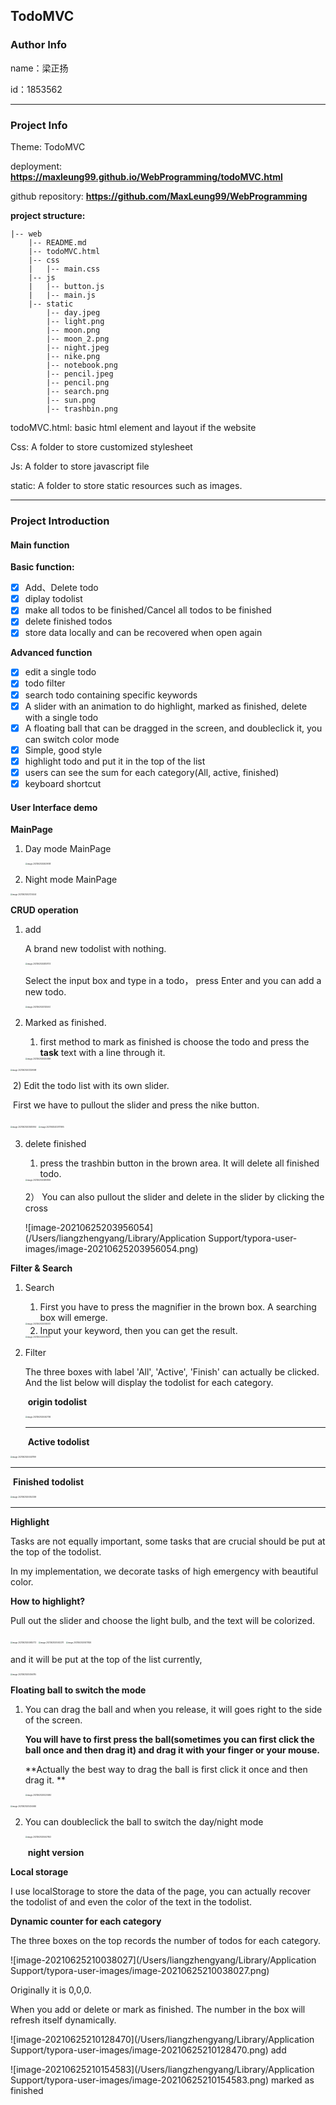 ## TodoMVC

### Author Info

name：梁正扬

id：1853562

------

### Project Info

Theme: TodoMVC

deployment: **https://maxleung99.github.io/WebProgramming/todoMVC.html**

github repository: **https://github.com/MaxLeung99/WebProgramming**

**project structure:**

```
|-- web
    |-- README.md
    |-- todoMVC.html
    |-- css
    |   |-- main.css
    |-- js
    |   |-- button.js
    |   |-- main.js
    |-- static
        |-- day.jpeg
        |-- light.png
        |-- moon.png
        |-- moon_2.png
        |-- night.jpeg
        |-- nike.png
        |-- notebook.png
        |-- pencil.jpeg
        |-- pencil.png
        |-- search.png
        |-- sun.png
        |-- trashbin.png
```

todoMVC.html: basic html element and layout if the website

Css: A folder to store customized stylesheet

Js: A folder to store javascript file

static: A folder to store static resources such as images.

------

### Project Introduction

#### Main function

**Basic function:**

- [x] Add、Delete todo
- [x] diplay todolist
- [x] make all todos to be  finished/Cancel all todos to be finished
- [x] delete finished todos
- [x] store data locally and can be recovered when open again

**Advanced function**

- [x] edit a single todo
- [x] todo filter
- [x] search todo containing specific keywords
- [x] A slider with an animation to do highlight, marked as finished, delete with a single todo
- [x] A floating ball that can be dragged in the screen, and doubleclick it, you can switch color mode
- [x] Simple, good style
- [x] highlight todo and put it in the top of the list
- [x] users can see the sum for each category(All, active, finished)
- [x] keyboard shortcut

#### User Interface demo

**MainPage**

1. Day mode MainPage

   <img src="/Users/liangzhengyang/Library/Application Support/typora-user-images/image-20210625202629518.png" alt="image-20210625202629518" style="zoom:20%;" />

2. Night mode MainPage

<img src="/Users/liangzhengyang/Library/Application Support/typora-user-images/image-20210625202724444.png" alt="image-20210625202724444" style="zoom:20%;" />

**CRUD operation**

1. add

   A brand new todolist with nothing.

   <img src="/Users/liangzhengyang/Library/Application Support/typora-user-images/image-20210625202837013.png" alt="image-20210625202837013" style="zoom:20%;" />

   Select the input box and type in a todo， press Enter and you can add a new todo.

   <img src="/Users/liangzhengyang/Library/Application Support/typora-user-images/image-20210625203125043.png" alt="image-20210625203125043" style="zoom:20%;" />

2. Marked as finished.

   1) first method to mark as finished is choose the todo and press the **task** text with a line through it. 

   <img src="/Users/liangzhengyang/Library/Application Support/typora-user-images/image-20210625203254169.png" alt="image-20210625203254169" style="zoom:20%;" />

   

<img src="/Users/liangzhengyang/Library/Application Support/typora-user-images/image-20210625203329098.png" alt="image-20210625203329098" style="zoom:20%;" />

​		2) Edit the todo list with its own slider.

​			First we have to pullout the slider and press the nike button.

<img src="/Users/liangzhengyang/Library/Application Support/typora-user-images/image-20210625203630954.png" alt="image-20210625203630954" style="zoom:20%;" />

<img src="/Users/liangzhengyang/Library/Application Support/typora-user-images/image-20210625203701995.png" alt="image-20210625203701995" style="zoom:20%;" />



3. delete finished

   1) press the trashbin button in the brown area. It will delete all finished todo.

   <img src="/Users/liangzhengyang/Library/Application Support/typora-user-images/image-20210625203851859.png" alt="image-20210625203851859" style="zoom:20%;" />

   2） You can also pullout the slider and delete in the slider by clicking the cross

   ![image-20210625203956054](/Users/liangzhengyang/Library/Application Support/typora-user-images/image-20210625203956054.png)

**Filter & Search**

1. Search

   1) First you have to press the magnifier in the brown box. A searching box will emerge.

   <img src="/Users/liangzhengyang/Library/Application Support/typora-user-images/image-20210625204149307.png" alt="image-20210625204149307" style="zoom:20%;" />

   

   2) Input your keyword, then you can get the result.

   <img src="/Users/liangzhengyang/Library/Application Support/typora-user-images/image-20210625204219375.png" alt="image-20210625204219375" style="zoom:20%;" />

2. Filter

   The three boxes with label 'All', 'Active', 'Finish' can actually be clicked. And the list below will display the todolist for each category.

   ​																						           **origin todolist**

   <img src="/Users/liangzhengyang/Library/Application Support/typora-user-images/image-20210625204407316.png" alt="image-20210625204407316" style="zoom:20%;" />

   ------

   ​																							    **Active todolist**

<img src="/Users/liangzhengyang/Library/Application Support/typora-user-images/image-20210625204447199.png" alt="image-20210625204447199" style="zoom:20%;" />

------

​																								**Finished todolist**

<img src="/Users/liangzhengyang/Library/Application Support/typora-user-images/image-20210625204553349.png" alt="image-20210625204553349" style="zoom:20%;" />

****



**Highlight**

Tasks are not equally important, some tasks that are crucial should be put at the top of the todolist.

In my implementation, we decorate tasks of high emergency with beautiful color.

**How to highlight?**

Pull out the slider and choose the light bulb, and the text will be colorized.

<img src="/Users/liangzhengyang/Library/Application Support/typora-user-images/image-20210625204945773.png" alt="image-20210625204945773" style="zoom:20%;" />

<img src="/Users/liangzhengyang/Library/Application Support/typora-user-images/image-20210625205002211.png" alt="image-20210625205002211" style="zoom:20%;" />

<img src="/Users/liangzhengyang/Library/Application Support/typora-user-images/image-20210625205017826.png" alt="image-20210625205017826" style="zoom:20%;" />

and it will be put at the top of the list currently, 

<img src="/Users/liangzhengyang/Library/Application Support/typora-user-images/image-20210625205056795.png" alt="image-20210625205056795" style="zoom:20%;" />

**Floating ball to switch the mode**

1. You can drag the ball and when you release, it will goes right to the side of the screen.

   **You will have to first press the ball(sometimes you can first click the ball once and then drag it) and  drag it with your finger or your mouse.**

   **Actually the best way to drag the ball is first click it once and then drag it. **

   <img src="/Users/liangzhengyang/Library/Application Support/typora-user-images/image-20210625205220484.png" alt="image-20210625205220484" style="zoom:20%;" />

<img src="/Users/liangzhengyang/Library/Application Support/typora-user-images/image-20210625205254660.png" alt="image-20210625205254660" style="zoom:20%;" />

2. You can doubleclick the ball to switch the day/night mode

   <img src="/Users/liangzhengyang/Library/Application Support/typora-user-images/image-20210625205447653.png" alt="image-20210625205447653" style="zoom:20%;" />

   ​																									**night version**

**Local storage**

I use localStorage to store the data of the page, you can actually recover the todolist of and even the color of the text in the todolist.



**Dynamic counter for each category**

The three boxes on the top records the number of todos for each category.

![image-20210625210038027](/Users/liangzhengyang/Library/Application Support/typora-user-images/image-20210625210038027.png)

Originally it is 0,0,0.

When you add or delete or mark as finished. The number in the box will refresh itself dynamically.

![image-20210625210128470](/Users/liangzhengyang/Library/Application Support/typora-user-images/image-20210625210128470.png)        add

![image-20210625210154583](/Users/liangzhengyang/Library/Application Support/typora-user-images/image-20210625210154583.png)       marked as finished



